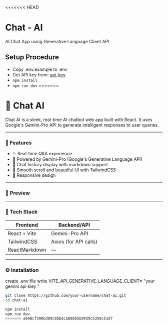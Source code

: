 <<<<<<< HEAD
# Chat - AI

AI Chat App using Generative Language Client API



## Setup Procedure

- Copy .env.example to .env
- Get API key from: [api-key](https://aistudio.google.com/app/apikey)
- `npm install`
- `npm run dev`
=======

# 🤖 Chat AI

Chat AI is a sleek, real-time AI chatbot web app built with React. It uses Google's Gemini-Pro API to generate intelligent responses to user queries.

---

### 🚀 Features

- ✨ Real-time Q&A experience
- 🧠 Powered by Gemini-Pro (Google's Generative Language API)
- 💬 Chat history display with markdown support
- 📜 Smooth scroll and beautiful UI with TailwindCSS
- 📱 Responsive design

---

### 📸 Preview



---

### 🧠 Tech Stack

| Frontend | Backend/API |
|----------|-------------|
| React + Vite | Gemini-Pro API |
| TailwindCSS | Axios (for API calls) |
| ReactMarkdown | — |

---

### ⚙️ Installation

create .env file  write
 VITE_API_GENERATIVE_LANGUAGE_CLIENT= "your gemini api kiey  "

 
```bash
git clone https://github.com/your-username/chat-ai.git
cd chat-ai

npm install
npm run dev
>>>>>>> a648cf390bd89c8bbdca608b5b0439c5350c51d7
